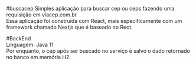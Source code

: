 #buscacep
Simples aplicação para buscar cep ou ceps fazendo uma requisição em viacep.com.br<br />
Essa aplicação foi construída com React, mais especifícamente com um framework chamado Nextjs que é baseado no Rect.

#BackEnd<br />
Linguagem: Java 11<br />
Por enquanto, o cep após ser buscado no serviço é salvo o dado retornado no banco em memória H2.
